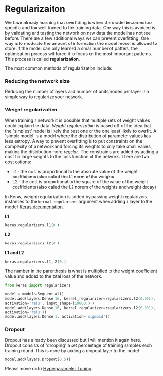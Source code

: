 # Regularizaiton

We have already learning that overfitting is when the model becomes too specific and too well trained to the training data. One way this is avoided is by validating and testing the network on new data the model has not see before. There are a few additional ways we can prevent overfitting. One way is to modulate the amount of information the model model is allowed to store. If the model can only learned a small number of patters, the optimization process will force it to focus on the most important patterns. This process is called **regularization**. 

The most common methods of regularization include:

### Reducing the network size

Reducing the number of layers and number of units/nodes per layer is a simple way to regularize your network. 

### Weight regularization

When training a network it is possible that multiple sets of weight values could explain the data. *Weight regularization* is based off of the idea that the 'simplest' model is likely the best one or the one least likely to overfit. A 'simple model' is a model where the distribution of parameter values has less entropy. A way to prevent overfitting is to put constraints on the complexity of a network and forcing its weights to only take small values, making the distribution more *regular*. The constraints are added by adding a cost for large weights to the loss function of the network. There are two cost options:

* L1 - the cost is proportional to the absolute value of the weight coefficients (also called the L1 norm of the weights
* L2 - the cost is proportional to the square of the value of the weight coefficients (also called the L2 norem of the weights and weight decay)

In Keras, weight regularization is added by passing weight regularizers instances to the `kernal_regularizer` argument when adding a layer to the model. [Keras documentation](https://keras.io/regularizers/).

**L1**
```python
keras.regularizers.l1(0.)
```

**L2**
```python
keras.regularizers.l2(0.)
```

**L1 and L2**
```python
keras.regularizers.l1_l2(0.)
```

The number in the parenthesis is what is multiplied to the weight coefficient value and added to the total loss of the network.

```python
from keras import regularizers

model = models.Sequential()
model.add(layers.Dense(16, kernel_regularizer=regularizers.l2(0.001),
activation='relu', input_shape=(10000,)))
model.add(layers.Dense(16, kernel_regularizer=regularizers.l2(0.001),
activation='relu'))
model.add(layers.Dense(1, activation='sigmoid'))
```

### Dropout

Dropout has already been discussed but I will mention it again here. Dropout consists of 'dropping' a set percentage of training samples each training round. This is done by adding a dropout layer to the model

```python
model.add(layers.Dropout(0.5))
```

Please move on to [Hyperparameter Tuning](https://github.com/kitchell/DeepLearningTutorial_LBspectrum/blob/master/HyperparamTuning.md).
